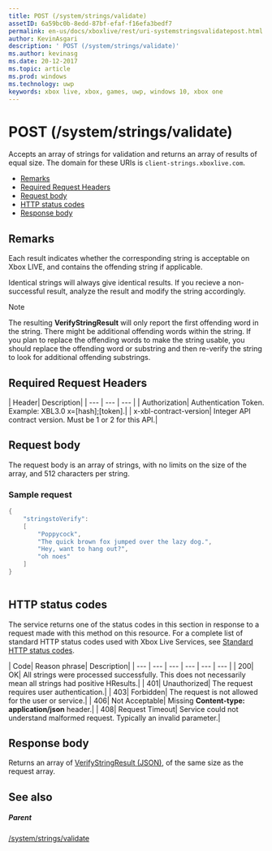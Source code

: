 ```yaml
---
title: POST (/system/strings/validate)
assetID: 6a59bc0b-8edd-87bf-efaf-f16efa3bedf7
permalink: en-us/docs/xboxlive/rest/uri-systemstringsvalidatepost.html
author: KevinAsgari
description: ' POST (/system/strings/validate)'
ms.author: kevinasg
ms.date: 20-12-2017
ms.topic: article
ms.prod: windows
ms.technology: uwp
keywords: xbox live, xbox, games, uwp, windows 10, xbox one
---
```



# POST (/system/strings/validate)
Accepts an array of strings for validation and returns an array of results of equal size. 
The domain for these URIs is `client-strings.xboxlive.com`.
 
  * [Remarks](#ID4EV)
  * [Required Request Headers](#ID4EIB)
  * [Request body](#ID4ELC)
  * [HTTP status codes](#ID4E4C)
  * [Response body](#ID4ETF)
 
<a id="ID4EV"></a>

 
## Remarks
 
Each result indicates whether the corresponding string is acceptable on Xbox LIVE, and contains the offending string if applicable.
 
Identical strings will always give identical results. If you recieve a non-successful result, analyze the result and modify the string accordingly.
 
 

> [!NOTE] 
> The resulting <b>VerifyStringResult</b> will only report the first offending word in the string. There might be additional offending words within the string. If you plan to replace the offending words to make the string usable, you should replace the offending word or substring and then re-verify the string to look for additional offending substrings.  

 
  
<a id="ID4EIB"></a>

 
## Required Request Headers
 
| Header| Description| 
| --- | --- | --- | 
| Authorization| Authentication Token. Example: XBL3.0 x=[hash];[token].| 
| x-xbl-contract-version| Integer API contract version. Must be 1 or 2 for this API.| 
  
<a id="ID4ELC"></a>

 
## Request body
 
The request body is an array of strings, with no limits on the size of the array, and 512 characters per string.
 
<a id="ID4ETC"></a>

 
### Sample request
 

```cpp
{
    "stringstoVerify":
    [
        "Poppycock",
        "The quick brown fox jumped over the lazy dog.",
        "Hey, want to hang out?",
        "oh noes"
    ]
}
      
```

   
<a id="ID4E4C"></a>

 
## HTTP status codes
 
The service returns one of the status codes in this section in response to a request made with this method on this resource. For a complete list of standard HTTP status codes used with Xbox Live Services, see [Standard HTTP status codes](../../additional/httpstatuscodes.md).
 
| Code| Reason phrase| Description| 
| --- | --- | --- | --- | --- | --- | 
| 200| OK| All strings were processed successfully. This does not necessarily mean all strings had positive HResults.| 
| 401| Unauthorized| The request requires user authentication.| 
| 403| Forbidden| The request is not allowed for the user or service.| 
| 406| Not Acceptable| Missing <b>Content-type: application/json</b> header.| 
| 408| Request Timeout| Service could not understand malformed request. Typically an invalid parameter.| 
  
<a id="ID4ETF"></a>

 
## Response body
 
Returns an array of [VerifyStringResult (JSON)](../../json/json-verifystringresult.md), of the same size as the request array.
  
<a id="ID4EAG"></a>

 
## See also
 
<a id="ID4ECG"></a>

 
##### Parent 

[/system/strings/validate](uri-systemstringsvalidate.md)

   